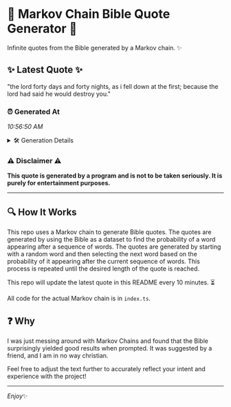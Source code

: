 # 📖 Markov Chain Bible Quote Generator 📖

Infinite quotes from the Bible generated by a Markov chain. ✨

## ✨ Latest Quote ✨
"the lord forty days and forty nights, as i fell down at the first; because the lord had said he would destroy you."

### ⏰ Generated At
*10:56:50 AM*

<details>
    <summary>🛠️ Generation Details</summary>
    <p>
        <strong>🌱 Seed:</strong> the<br>
        <strong>🔄 Iterations:</strong> 22<br>
        <strong>📜 Context History:</strong><br>[ the ]: lord<br>[ the, lord ]: forty<br>[ the, lord, forty ]: days<br>[ the, lord, forty, days ]: and<br>[ the, lord, forty, days, and ]: forty<br>[ the, lord, forty, days, and, forty ]: nights,<br>[ lord, forty, days, and, forty, nights, ]: as<br>[ forty, days, and, forty, nights,, as ]: i<br>[ days, and, forty, nights,, as, i ]: fell<br>[ and, forty, nights,, as, i, fell ]: down<br>[ forty, nights,, as, i, fell, down ]: at<br>[ nights,, as, i, fell, down, at ]: the<br>[ as, i, fell, down, at, the ]: first;<br>[ i, fell, down, at, the, first; ]: because<br>[ fell, down, at, the, first;, because ]: the<br>[ down, at, the, first;, because, the ]: lord<br>[ at, the, first;, because, the, lord ]: had<br>[ the, first;, because, the, lord, had ]: said<br>[ first;, because, the, lord, had, said ]: he<br>[ because, the, lord, had, said, he ]: would<br>[ the, lord, had, said, he, would ]: destroy<br>[ lord, had, said, he, would, destroy ]: you.<br>
    </p>
</details>

### ⚠️ Disclaimer ⚠️
**This quote is generated by a program and is not to be taken seriously. It is purely for entertainment purposes.**

---

## 🔍 How It Works

This repo uses a Markov chain to generate Bible quotes. The quotes are generated by using the Bible as a dataset to find the probability of a word appearing after a sequence of words. The quotes are generated by starting with a random word and then selecting the next word based on the probability of it appearing after the current sequence of words. This process is repeated until the desired length of the quote is reached.

This repo will update the latest quote in this README every 10 minutes. ⏳

All code for the actual Markov chain is in `index.ts`.

## ❓ Why

I was just messing around with Markov Chains and found that the Bible surprisingly yielded good results when prompted. 
It was suggested by a friend, and I am in no way christian.

Feel free to adjust the text further to accurately reflect your intent and experience with the project!

---

*Enjoy*✨

